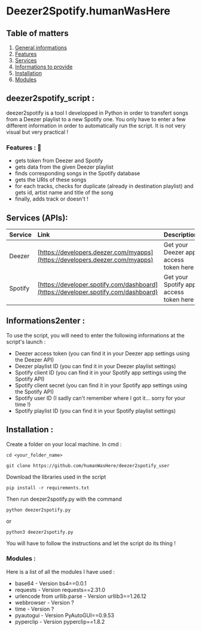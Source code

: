 # Deezer2Spotify.humanWasHere

## Table of matters
1. [General informations](#deezer2spotify_script-)
2. [Features](#features--eyes)
3. [Services](#services-apis)
4. [Informations to provide](#informations2enter-)
5. [Installation](#installation-)
6. [Modules](#modules-)
<!--7. [Warning](#warning-)-->

## deezer2spotify_script :

deezer2spotify is a tool I developped in Python in order to transfert songs from a Deezer playlist to a new Spotify one.
You only have to enter a few different information in order to automatically run the script.
It is not very visual but very practical !

### Features : :eyes:

* gets token from Deezer and Spotify
* gets data from the given Deezer playlist
* finds corresponding songs in the Spotify database
* gets the URIs of these songs
* for each tracks, checks for duplicate (already in destination playlist) and gets id, artist name and title of the song
* finally, adds track or doesn't !


## Services (APIs):

| Service | Link | Description
| :--- | :--- | :---
| Deezer | [https://developers.deezer.com/myapps](https://developers.deezer.com/myapps) | Get your Deezer app access token here !
| Spotify | [https://developer.spotify.com/dashboard](https://developer.spotify.com/dashboard) | Get your Spotify app access token here !


## Informations2enter :
To use the script, you will need to enter the following informations at the script's launch :
* Deezer access token (you can find it in your Deezer app settings using the Deezer API)
* Deezer playlist ID (you can find it in your Deezer playlist settings)
* Spotify client ID (you can find it in your Spotify app settings using the Spotify API)
* Spotify client secret (you can find it in your Spotify app settings using the Spotify API)
* Spotify user ID (I sadly can't remember where I got it... sorry for your time !)
* Spotify playlist ID (you can find it in your Spotify playlist settings)


## Installation :
Create a folder on your local machine. In cmd : 
```
cd <your_folder_name>
```
```
git clone https://github.com/humanWasHere/deezer2spotify_user
```
Download the libraries used in the script
```
pip install -r requirements.txt
```
Then run deezer2spotify.py with the command 
```
python deezer2spotify.py
```
or
```
python3 deezer2spotify.py
```
You will have to follow the instructions and let the script do its thing !


### Modules :
Here is a list of all the modules I have used :

* base64 - Version bs4==0.0.1
* requests - Version requests==2.31.0
* urlencode from urllib.parse - Version urllib3==1.26.12
* webbrowser - Version ?
* time - Version ?
* pyautogui - Version PyAutoGUI==0.9.53
* pyperclip - Version pyperclip==1.8.2

<!--### Warning
Apparently, deleting a Spotify playlist as a user doesn't delets everything -> tracks can still have their status present in the playlist-->
